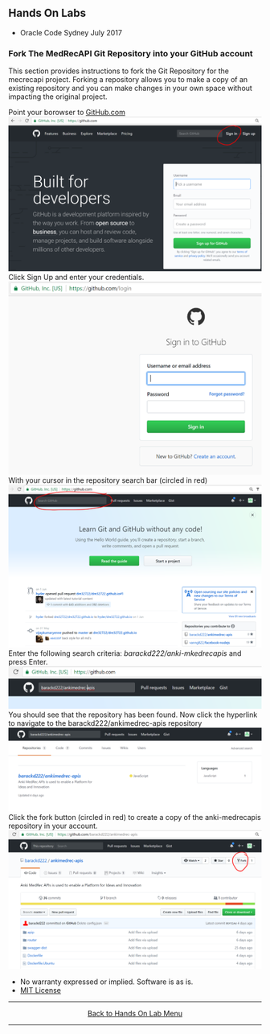 ## Hands On Labs

- Oracle Code Sydney July 2017

### Fork The MedRecAPI Git Repository into your GitHub account

This section provides instructions to fork the Git Repository for the mecrecapi project.
Forking a repository allows you to make a copy of an existing repository and you can make changes in your own space without impacting the original project. 

Point your borowser to [GitHub.com](https://github.com) 
<img src="./img/git1.PNG" />
Click Sign Up and enter your credentials.
<img src="./img/git2.PNG" />
With your cursor in the repository search bar (circled in red)
<img src="./img/git3.PNG" />
Enter the following search criteria: *barackd222/anki-mkedrecapis* and press Enter.
<img src="./img/git4.PNG" />
You should see that the repository has been found. 
Now click the hyperlink to navigate to the barackd222/ankimedrec-apis repository
<img src="./img/git5.PNG" />
Click the fork button (circled in red) to create a copy of the anki-medrecapis repository in your account.
<img src="./img/git6.PNG" />

* No warranty expressed or implied.  Software is as is.
* [MIT License](http://www.opensource.org/licenses/mit-license.html)

<hr />
<center>
<a href="handsonlabs" class="btn" >Back to Hands On Lab Menu</a>
<center />
<hr />

